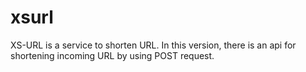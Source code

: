 # xsurl
XS-URL is a service to shorten URL. In this version, there is an api for shortening incoming URL by using POST request.
